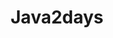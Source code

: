 ---
title: Java2days
url: https://github.com/dndanoff/microservices
desc: A project that was presented during my talk for Microservices architecture on Java2days
sequence: 1
---